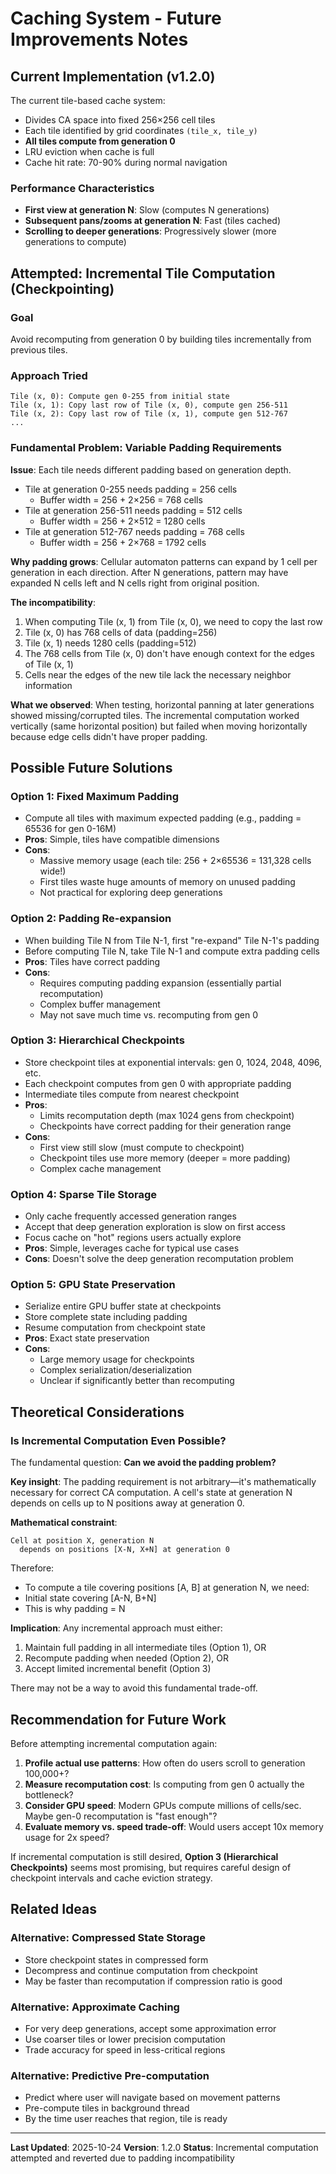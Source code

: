 # Caching System - Future Improvements Notes

## Current Implementation (v1.2.0)

The current tile-based cache system:
- Divides CA space into fixed 256×256 cell tiles
- Each tile identified by grid coordinates `(tile_x, tile_y)`
- **All tiles compute from generation 0**
- LRU eviction when cache is full
- Cache hit rate: 70-90% during normal navigation

### Performance Characteristics
- **First view at generation N**: Slow (computes N generations)
- **Subsequent pans/zooms at generation N**: Fast (tiles cached)
- **Scrolling to deeper generations**: Progressively slower (more generations to compute)

## Attempted: Incremental Tile Computation (Checkpointing)

### Goal
Avoid recomputing from generation 0 by building tiles incrementally from previous tiles.

### Approach Tried
```
Tile (x, 0): Compute gen 0-255 from initial state
Tile (x, 1): Copy last row of Tile (x, 0), compute gen 256-511
Tile (x, 2): Copy last row of Tile (x, 1), compute gen 512-767
...
```

### Fundamental Problem: Variable Padding Requirements

**Issue**: Each tile needs different padding based on generation depth.

- Tile at generation 0-255 needs padding = 256 cells
  - Buffer width = 256 + 2×256 = 768 cells
- Tile at generation 256-511 needs padding = 512 cells
  - Buffer width = 256 + 2×512 = 1280 cells
- Tile at generation 512-767 needs padding = 768 cells
  - Buffer width = 256 + 2×768 = 1792 cells

**Why padding grows**: Cellular automaton patterns can expand by 1 cell per generation in each direction. After N generations, pattern may have expanded N cells left and N cells right from original position.

**The incompatibility**:
1. When computing Tile (x, 1) from Tile (x, 0), we need to copy the last row
2. Tile (x, 0) has 768 cells of data (padding=256)
3. Tile (x, 1) needs 1280 cells (padding=512)
4. The 768 cells from Tile (x, 0) don't have enough context for the edges of Tile (x, 1)
5. Cells near the edges of the new tile lack the necessary neighbor information

**What we observed**: When testing, horizontal panning at later generations showed missing/corrupted tiles. The incremental computation worked vertically (same horizontal position) but failed when moving horizontally because edge cells didn't have proper padding.

## Possible Future Solutions

### Option 1: Fixed Maximum Padding
- Compute all tiles with maximum expected padding (e.g., padding = 65536 for gen 0-16M)
- **Pros**: Simple, tiles have compatible dimensions
- **Cons**:
  - Massive memory usage (each tile: 256 + 2×65536 = 131,328 cells wide!)
  - First tiles waste huge amounts of memory on unused padding
  - Not practical for exploring deep generations

### Option 2: Padding Re-expansion
- When building Tile N from Tile N-1, first "re-expand" Tile N-1's padding
- Before computing Tile N, take Tile N-1 and compute extra padding cells
- **Pros**: Tiles have correct padding
- **Cons**:
  - Requires computing padding expansion (essentially partial recomputation)
  - Complex buffer management
  - May not save much time vs. recomputing from gen 0

### Option 3: Hierarchical Checkpoints
- Store checkpoint tiles at exponential intervals: gen 0, 1024, 2048, 4096, etc.
- Each checkpoint computes from gen 0 with appropriate padding
- Intermediate tiles compute from nearest checkpoint
- **Pros**:
  - Limits recomputation depth (max 1024 gens from checkpoint)
  - Checkpoints have correct padding for their generation range
- **Cons**:
  - First view still slow (must compute to checkpoint)
  - Checkpoint tiles use more memory (deeper = more padding)
  - Complex cache management

### Option 4: Sparse Tile Storage
- Only cache frequently accessed generation ranges
- Accept that deep generation exploration is slow on first access
- Focus cache on "hot" regions users actually explore
- **Pros**: Simple, leverages cache for typical use cases
- **Cons**: Doesn't solve the deep generation recomputation problem

### Option 5: GPU State Preservation
- Serialize entire GPU buffer state at checkpoints
- Store complete state including padding
- Resume computation from checkpoint state
- **Pros**: Exact state preservation
- **Cons**:
  - Large memory usage for checkpoints
  - Complex serialization/deserialization
  - Unclear if significantly better than recomputing

## Theoretical Considerations

### Is Incremental Computation Even Possible?

The fundamental question: **Can we avoid the padding problem?**

**Key insight**: The padding requirement is not arbitrary—it's mathematically necessary for correct CA computation. A cell's state at generation N depends on cells up to N positions away at generation 0.

**Mathematical constraint**:
```
Cell at position X, generation N
  depends on positions [X-N, X+N] at generation 0
```

Therefore:
- To compute a tile covering positions [A, B] at generation N, we need:
- Initial state covering [A-N, B+N]
- This is why padding = N

**Implication**: Any incremental approach must either:
1. Maintain full padding in all intermediate tiles (Option 1), OR
2. Recompute padding when needed (Option 2), OR
3. Accept limited incremental benefit (Option 3)

There may not be a way to avoid this fundamental trade-off.

## Recommendation for Future Work

Before attempting incremental computation again:

1. **Profile actual use patterns**: How often do users scroll to generation 100,000+?
2. **Measure recomputation cost**: Is computing from gen 0 actually the bottleneck?
3. **Consider GPU speed**: Modern GPUs compute millions of cells/sec. Maybe gen-0 recomputation is "fast enough"?
4. **Evaluate memory vs. speed trade-off**: Would users accept 10x memory usage for 2x speed?

If incremental computation is still desired, **Option 3 (Hierarchical Checkpoints)** seems most promising, but requires careful design of checkpoint intervals and cache eviction strategy.

## Related Ideas

### Alternative: Compressed State Storage
- Store checkpoint states in compressed form
- Decompress and continue computation from checkpoint
- May be faster than recomputation if compression ratio is good

### Alternative: Approximate Caching
- For very deep generations, accept some approximation error
- Use coarser tiles or lower precision computation
- Trade accuracy for speed in less-critical regions

### Alternative: Predictive Pre-computation
- Predict where user will navigate based on movement patterns
- Pre-compute tiles in background thread
- By the time user reaches that region, tile is ready

---

**Last Updated**: 2025-10-24
**Version**: 1.2.0
**Status**: Incremental computation attempted and reverted due to padding incompatibility

